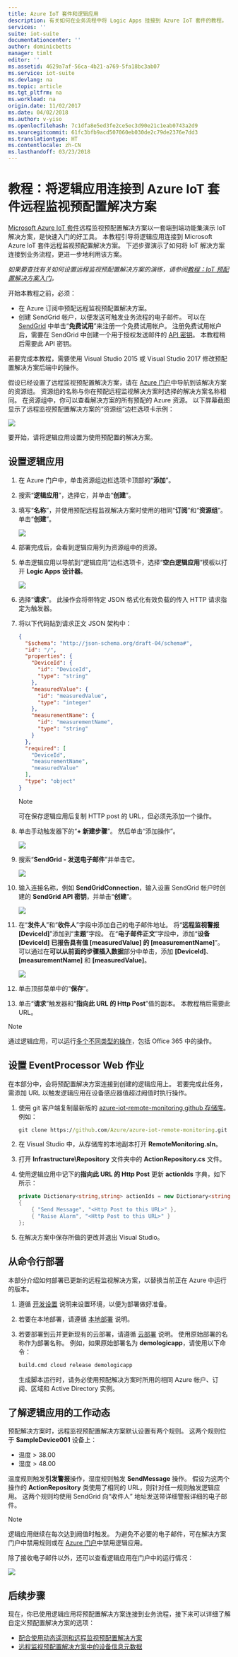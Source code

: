 ```yaml
---
title: Azure IoT 套件和逻辑应用
description: 有关如何在业务流程中将 Logic Apps 挂接到 Azure IoT 套件的教程。
services: ''
suite: iot-suite
documentationcenter: ''
author: dominicbetts
manager: timlt
editor: ''
ms.assetid: 4629a7af-56ca-4b21-a769-5fa18bc3ab07
ms.service: iot-suite
ms.devlang: na
ms.topic: article
ms.tgt_pltfrm: na
ms.workload: na
origin.date: 11/02/2017
ms.date: 04/02/2018
ms.author: v-yiso
ms.openlocfilehash: 7c1dfa8e5ed3fe2ce5ec3d90e21c1eab0743a2d9
ms.sourcegitcommit: 61fc3bfb9acd507060eb030de2c79de2376e7dd3
ms.translationtype: HT
ms.contentlocale: zh-CN
ms.lasthandoff: 03/23/2018
---
```

# <a name="tutorial-connect-logic-app-to-your-azure-iot-suite-remote-monitoring-preconfigured-solution"></a>教程：将逻辑应用连接到 Azure IoT 套件远程监视预配置解决方案
[Microsoft Azure IoT 套件][lnk-internetofthings]远程监视预配置解决方案以一套端到端功能集演示 IoT 解决方案，是快速入门的好工具。 本教程引导将逻辑应用连接到 Microsoft Azure IoT 套件远程监视预配置解决方案。 下述步骤演示了如何将 IoT 解决方案连接到业务流程，更进一步地利用该方案。

*如果要查找有关如何设置远程监视预配置解决方案的演练，请参阅[教程：IoT 预配置解决方案入门][lnk-getstarted]。*

开始本教程之前，必须：

* 在 Azure 订阅中预配远程监视预配置解决方案。
* 创建 SendGrid 帐户，以便发送可触发业务流程的电子邮件。 可以在 [SendGrid](https://sendgrid.com/) 中单击“**免费试用**”来注册一个免费试用帐户。 注册免费试用帐户后，需要在 SendGrid 中创建一个用于授权发送邮件的 [API 密钥](https://sendgrid.com/docs/User_Guide/Settings/api_keys.html)。 本教程稍后需要此 API 密钥。

若要完成本教程，需要使用 Visual Studio 2015 或 Visual Studio 2017 修改预配置解决方案后端中的操作。

假设已经设置了远程监视预配置解决方案，请在 [Azure 门户][lnk-azureportal]中导航到该解决方案的资源组。 资源组的名称与你在预配远程监视解决方案时选择的解决方案名称相同。 在资源组中，你可以查看解决方案的所有预配的 Azure 资源。 以下屏幕截图显示了远程监视预配置解决方案的“资源组”边栏选项卡示例： 

![](media/iot-suite-v1-logic-apps-tutorial/resourcegroup.png)

要开始，请将逻辑应用设置为使用预配置的解决方案。

## <a name="set-up-the-logic-app"></a>设置逻辑应用
1. 在 Azure 门户中，单击资源组边栏选项卡顶部的“**添加**”。
2. 搜索“**逻辑应用**”，选择它，并单击“**创建**”。
3. 填写“**名称**”，并使用预配远程监视解决方案时使用的相同“**订阅**”和“**资源组**”。 单击“**创建**”。
   
    ![](media/iot-suite-v1-logic-apps-tutorial/createlogicapp.png)
    
4. 部署完成后，会看到逻辑应用列为资源组中的资源。
5. 单击逻辑应用以导航到“逻辑应用”边栏选项卡，选择“**空白逻辑应用**”模板以打开 **Logic Apps 设计器**。
   
    ![](media/iot-suite-v1-logic-apps-tutorial/logicappsdesigner.png)
    
6. 选择“**请求**”。 此操作会将带特定 JSON 格式化有效负载的传入 HTTP 请求指定为触发器。
7. 将以下代码贴到请求正文 JSON 架构中：
   
    ```json
    {
      "$schema": "http://json-schema.org/draft-04/schema#",
      "id": "/",
      "properties": {
        "DeviceId": {
          "id": "DeviceId",
          "type": "string"
        },
        "measuredValue": {
          "id": "measuredValue",
          "type": "integer"
        },
        "measurementName": {
          "id": "measurementName",
          "type": "string"
        }
      },
      "required": [
        "DeviceId",
        "measurementName",
        "measuredValue"
      ],
      "type": "object"
    }
    ```
   
   > [!NOTE]
   > 可在保存逻辑应用后复制 HTTP post 的 URL，但必须先添加一个操作。
   > 
   > 
8. 单击手动触发器下的“**+ 新建步骤**”。 然后单击“添加操作”。
   
    ![](media/iot-suite-v1-logic-apps-tutorial/logicappcode.png)
    
9. 搜索“**SendGrid - 发送电子邮件**”并单击它。
   
    ![](media/iot-suite-v1-logic-apps-tutorial/logicappaction.png)
    
10. 输入连接名称，例如 **SendGridConnection**，输入设置 SendGrid 帐户时创建的 **SendGrid API 密钥**，并单击“**创建**”。
    
    ![](media/iot-suite-v1-logic-apps-tutorial/sendgridconnection.png)
    
11. 在“**发件人**”和“**收件人**”字段中添加自己的电子邮件地址。 将“**远程监视警报 [DeviceId]**”添加到“**主题**”字段。 在“**电子邮件正文**”字段中，添加“**设备 [DeviceId] 已报告具有值 [measuredValue] 的 [measurementName]**”。 可以通过在**可以从前面的步骤插入数据**部分中单击，添加 **[DeviceId]**、**[measurementName]** 和 **[measuredValue]**。
    
    ![](media/iot-suite-v1-logic-apps-tutorial/sendgridaction.png)
    
12. 单击顶部菜单中的“**保存**”。
13. 单击“**请求**”触发器和“**指向此 URL 的 Http Post**”值的副本。 本教程稍后需要此 URL。

> [!NOTE]
> 通过逻辑应用，可以运行[多个不同类型的操作][lnk-logic-apps-actions]，包括 Office 365 中的操作。 
> 
> 

## <a name="set-up-the-eventprocessor-web-job"></a>设置 EventProcessor Web 作业
在本部分中，会将预配置解决方案连接到创建的逻辑应用上。 若要完成此任务，需添加 URL 以触发逻辑应用在设备感应器值超过阙值时执行操作。

1. 使用 git 客户端复制最新版的 [azure-iot-remote-monitoring github 存储库][lnk-rmgithub]。 例如：
   
    ```cmd
    git clone https://github.com/Azure/azure-iot-remote-monitoring.git
    ```
2. 在 Visual Studio 中，从存储库的本地副本打开 **RemoteMonitoring.sln**。
3. 打开 **Infrastructure\\Repository** 文件夹中的 **ActionRepository.cs** 文件。
4. 使用逻辑应用中记下的**指向此 URL 的 Http Post** 更新 **actionIds** 字典，如下所示：
   
    ```csharp
    private Dictionary<string,string> actionIds = new Dictionary<string, string>()
    {
        { "Send Message", "<Http Post to this URL>" },
        { "Raise Alarm", "<Http Post to this URL>" }
    };
    ```
5. 在解决方案中保存所做的更改并退出 Visual Studio。

## <a name="deploy-from-the-command-line"></a>从命令行部署
本部分介绍如何部署已更新的远程监视解决方案，以替换当前正在 Azure 中运行的版本。

1. 遵循 [开发设置][lnk-devsetup] 说明来设置环境，以便为部署做好准备。
2. 若要在本地部署，请遵循 [本地部署][lnk-localdeploy] 说明。
3. 若要部署到云并更新现有的云部署，请遵循 [云部署][lnk-clouddeploy] 说明。 使用原始部署的名称作为部署名称。 例如，如果原始部署名为 **demologicapp**，请使用以下命令：
   
   ```cmd
   build.cmd cloud release demologicapp
   ```
   
   生成脚本运行时，请务必使用预配解决方案时所用的相同 Azure 帐户、订阅、区域和 Active Directory 实例。

## <a name="see-your-logic-app-in-action"></a>了解逻辑应用的工作动态
预配解决方案时，远程监视预配置解决方案默认设置有两个规则。 这两个规则位于 **SampleDevice001** 设备上：

* 温度 > 38.00
* 湿度 > 48.00

温度规则触发**引发警报**操作，湿度规则触发 **SendMessage** 操作。 假设为这两个操作的 **ActionRepository** 类使用了相同的 URL，则针对任一规则触发逻辑应用。 这两个规则均使用 SendGrid 向“收件人”  地址发送带详细警报详细的电子邮件。

> [!NOTE]
> 逻辑应用继续在每次达到阙值时触发。 为避免不必要的电子邮件，可在解决方案门户中禁用规则或在 [Azure 门户][lnk-azureportal]中禁用逻辑应用。
> 
> 

除了接收电子邮件以外，还可以查看逻辑应用在门户中的运行情况：

![](media/iot-suite-v1-logic-apps-tutorial/logicapprun.png)

## <a name="next-steps"></a>后续步骤
现在，你已使用逻辑应用将预配置解决方案连接到业务流程，接下来可以详细了解自定义预配置解决方案的选项：

* [配合使用动态遥测和远程监视预配置解决方案][lnk-dynamic]
* [远程监视预配置解决方案中的设备信息元数据][lnk-devinfo]

[lnk-dynamic]: iot-suite-v1-dynamic-telemetry.md
[lnk-devinfo]: iot-suite-v1-remote-monitoring-device-info.md

[lnk-internetofthings]: /iot-suite/
[lnk-getstarted]: iot-suite-v1-getstarted-preconfigured-solutions.md
[lnk-azureportal]: https://portal.azure.cn
[lnk-logic-apps-actions]: ../connectors/apis-list.md
[lnk-rmgithub]: https://github.com/Azure/azure-iot-remote-monitoring
[lnk-devsetup]: https://github.com/Azure/azure-iot-remote-monitoring/blob/master/Docs/dev-setup.md
[lnk-localdeploy]: https://github.com/Azure/azure-iot-remote-monitoring/blob/master/Docs/local-deployment.md
[lnk-clouddeploy]: https://github.com/Azure/azure-iot-remote-monitoring/blob/master/Docs/cloud-deployment.md
